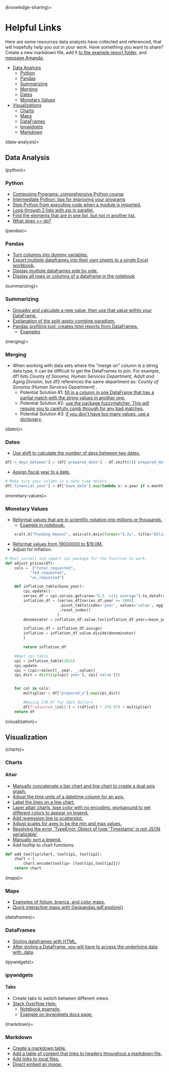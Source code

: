 (knowledge-sharing)=

# Helpful Links

Here are some resources data analysts have collected and referenced, that will hopefully help you out in your work. Have something you want to share? Create a new markdown file, add it [to the example report folder](https://github.com/cal-itp/data-analyses/tree/main/example_report), and [message Amanda.](https://app.slack.com/client/T014965JTHA/C013N8GELLF/user_profile/U02PCTPSZ8A)

- [Data Analysis](#data-analysis)
  - [Python](#python)
  - [Pandas](#pandas)
  - [Summarizing](#summarizing)
  - [Merging](#merging)
  - [Dates](#dates)
  - [Monetary Values](#monetary-values)
- [Visualizations](#visualization)
  - [Charts](#charts)
  - [Maps](#maps)
  - [DataFrames](#dataframes)
  - [Ipywidgets](#ipywidgets)
  - [Markdown](#markdown)

(data-analysis)=

## Data Analysis

(python)=

### Python

- [Composing Programs: comprehensive Python course](https://www.composingprograms.com/)
- [Intermediate Python: tips for improving your programs](https://book.pythontips.com/en/latest/index.html)
- [Stop Python from executing code when a module is imported.](https://stackoverflow.com/questions/6523791/why-is-python-running-my-module-when-i-import-it-and-how-do-i-stop-it)
- [Loop through 2 lists with zip in parallel.](https://stackoverflow.com/questions/1663807/how-to-iterate-through-two-lists-in-parallel)
- [Find the elements that are in one list, but not in another list.](https://stackoverflow.com/questions/41125909/python-find-elements-in-one-list-that-are-not-in-the-other)
- [What does += do?](https://stackoverflow.com/questions/4841436/what-exactly-does-do)

(pandas)=

### Pandas

- [Turn columns into dummy variables.](https://pandas.pydata.org/docs/reference/api/pandas.get_dummies.html)
- [Export multiple dataframes into their own sheets to a single Excel workbook.](https://xlsxwriter.readthedocs.io/example_pandas_multiple.html)
- [Display multiple dataframes side by side.](https://stackoverflow.com/questions/38783027/jupyter-notebook-display-two-pandas-tables-side-by-side)
- [Display all rows or columns of a dataframe in the notebook](https://pandas.pydata.org/pandas-docs/stable/user_guide/options.html)

(summarizing)=

### Summarizing

- [Groupby and calculate a new value, then use that value within your DataFrame.](https://stackoverflow.com/questions/35640364/python-pandas-max-value-in-a-group-as-a-new-column)
- [Explanation of the split-apply-combine paradigm.](https://stackoverflow.com/questions/30244952/how-do-i-create-a-new-column-from-the-output-of-pandas-groupby-sum)
- [Pandas profiling tool: creates html reports from DataFrames.](https://github.com/ydataai/pandas-profiling)
  - [Examples](https://pandas-profiling.ydata.ai/examples/master/census/census_report.html)

(merging)=

### Merging

- When working with data sets where the "merge on" column is a string data type, it can be difficult to get the DataFrames to join. For example, df1 lists <i>County of Sonoma, Human Services Department, Adult and Aging Division</i>, but df2 references the same department as: <i>County of Sonoma (Human Services Department) </i>.
  - Potential Solution #1: [fill in a column in one DataFrame that has a partial match with the string values in another one.](https://stackoverflow.com/questions/61811137/based-on-partial-string-match-fill-one-data-frame-column-from-another-dataframe)
  - Potential Solution #2: [use the package fuzzymatcher. This will require you to carefully comb through for any bad matches.](https://pbpython.com/record-linking.html)
  - Potential Solution #3: [if you don't have too many values, use a dictionary.](https://github.com/cal-itp/data-analyses/blob/main/drmt_grants/TIRCP_functions.py#:~:text=%23%23%23%20RECIPIENTS%20%23%23%23,%7D)

(dates)=

### Dates

- [Use shift to calculate the number of days between two dates.](https://towardsdatascience.com/all-the-pandas-shift-you-should-know-for-data-analysis-791c1692b5e)

```python
df['n_days_between'] = (df['prepared_date'] - df.shift(1)['prepared_date']).dt.days
```

- [Assign fiscal year to a date.](https://stackoverflow.com/questions/59181855/get-the-financial-year-from-a-date-in-a-pandas-dataframe-and-add-as-new-column)

```python
# Make sure your column is a date time object
df['financial_year'] = df['base_date'].map(lambda x: x.year if x.month > 3 else x.year-1)
```

(monetary-values)=

### Monetary Values

- [Reformat values that are in scientific notation into millions or thousands.](https://github.com/d3/d3-format)
  - [Example in notebook.](https://github.com/cal-itp/data-analyses/blob/30de5cd2fed3a37e2c9cfb661929252ad76f6514/dla/e76_obligated_funds/_dla_utils.py#L221)

```python
    x=alt.X("Funding Amount", axis=alt.Axis(format="$.2s", title="Obligated Funding ($2021)"))
```

- [Reformat values from 19000000 to $19.0M.](https://stackoverflow.com/questions/41271673/format-numbers-in-a-python-pandas-dataframe-as-currency-in-thousands-or-millions)
- Adjust for inflation.

```python
# Must install and import cpi package for the function to work.
def adjust_prices(df):
    cols =  ["total_requested",
           "fed_requested",
           "ac_requested"]

    def inflation_table(base_year):
        cpi.update()
        series_df = cpi.series.get(area="U.S. city average").to_dataframe()
        inflation_df = (series_df[series_df.year >= 2008]
                        .pivot_table(index='year', values='value', aggfunc='mean')
                        .reset_index()
                       )
        denominator = inflation_df.value.loc[inflation_df.year==base_year].iloc[0]

        inflation_df = inflation_df.assign(
        inflation = inflation_df.value.divide(denominator)
        )

        return inflation_df

    ##get cpi table
    cpi = inflation_table(2021)
    cpi.update
    cpi = (cpi>>select(_.year, _.value))
    cpi_dict = dict(zip(cpi['year'], cpi['value']))


    for col in cols:
        multiplier = df["prepared_y"].map(cpi_dict)

        ##using 270.97 for 2021 dollars
        df[f"adjusted_{col}"] = ((df[col] * 270.97) / multiplier)
    return df
```

(visualization)=

## Visualization

(charts)=

### Charts

#### Altair

- [Manually concatenate a bar chart and line chart to create a dual axis graph.](https://github.com/altair-viz/altair/issues/1934)
- [Adjust the time units of a datetime column for an axis.](https://altair-viz.github.io/user_guide/transform/timeunit.html)
- [Label the lines on a line chart.](https://stackoverflow.com/questions/61194028/adding-labels-at-end-of-line-chart-in-altair)
- [Layer altair charts, lose color with no encoding, workaround to get different colors to appear on legend.](https://github.com/altair-viz/altair/issues/1099)
- [Add regression line to scatterplot.](https://stackoverflow.com/questions/61447422/quick-way-to-visualise-multiple-columns-in-altair-with-regression-lines)
- [Adjust scales for axes to be the min and max values.](https://stackoverflow.com/questions/62281179/how-to-adjust-scale-ranges-in-altair)
- [Resolving the error 'TypeError: Object of type 'Timestamp' is not JSON serializable'](https://github.com/altair-viz/altair/issues/1355)
- [Manually sort a legend.](https://github.com/cal-itp/data-analyses/blob/460e9fc8f4311e90d9c647e149a23a9e38035394/Agreement_Overlap/Visuals.ipynb)
- Add tooltip to chart functions.

```python
def add_tooltip(chart, tooltip1, tooltip2):
    chart = (
        chart.encode(tooltip= [tooltip1,tooltip2]))
    return chart
```

(maps)=

### Maps

- [Examples of folium, branca, and color maps.](https://nbviewer.org/github/python-visualization/folium/blob/v0.2.0/examples/Colormaps.ipynb)
- [Quick interactive maps with Geopandas.gdf.explore()](https://geopandas.org/en/stable/docs/reference/api/geopandas.GeoDataFrame.explore.html)

(dataframes)=

### DataFrames

- [Styling dataframes with HTML.](https://pandas.pydata.org/pandas-docs/stable/user_guide/style.html)
- [After styling a DataFrame, you will have to access the underlying data with .data](https://stackoverflow.com/questions/56647813/perform-operations-after-styling-in-a-dataframe).

(ipywidgets)=

### ipywidgets

#### Tabs

- Create tabs to switch between different views.
- [Stack Overflow Help.](https://stackoverflow.com/questions/50842160/how-to-display-matplotlib-plots-in-a-jupyter-tab-widget)
  - [Notebook example.](https://github.com/cal-itp/data-analyses/blob/main/dla/e76_obligated_funds/charting_function_work.ipynb?short_path=1c01de9#L302333)
  - [Example on Ipywidgets docs page.](https://ipywidgets.readthedocs.io/en/latest/examples/Widget%20List.html#Tabs)

(markdown)=

### Markdown

- [Create a markdown table.](https://www.pluralsight.com/guides/working-tables-github-markdown)
- [Add a table of content that links to headers throughout a markdown file.](https://stackoverflow.com/questions/2822089/how-to-link-to-part-of-the-same-document-in-markdown)
- [Add links to local files.](https://stackoverflow.com/questions/32563078/how-link-to-any-local-file-with-markdown-syntax?rq=1)
- [Direct embed an image.](https://datascienceparichay.com/article/insert-image-in-a-jupyter-notebook/)
